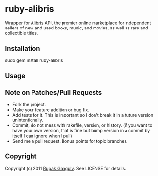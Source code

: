 # ruby-alibris

Wrapper for [Alibris](http://developer.alibris.com/) API, the premier online marketplace for independent sellers of new and used books, music, and movies, as well as rare and collectible titles.

## Installation

  sudo gem install ruby-alibris

## Usage


## Note on Patches/Pull Requests

* Fork the project.
* Make your feature addition or bug fix.
* Add tests for it. This is important so I don't break it in a
  future version unintentionally.
* Commit, do not mess with rakefile, version, or history.
  (if you want to have your own version, that is fine but
   bump version in a commit by itself I can ignore when I pull)
* Send me a pull request. Bonus points for topic branches.

## Copyright

Copyright (c) 2011 [Rupak Ganguly](http://rails.webintellix.com). See LICENSE for details.

